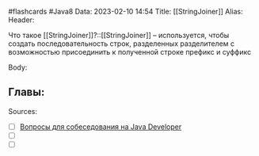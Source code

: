 #flashcards #Java8 
Data: 2023-02-10 14:54
Title: [[StringJoiner]]
Alias:
Header:

Что такое [[StringJoiner]]?::[[StringJoiner]] – используется, чтобы создать последовательность строк, разделенных разделителем с возможностью присоединить к полученной строке префикс и суффикс
<!--SR:!2023-03-12,1,130-->



Body:





Главы:
-


Sources:
- [ ] [Вопросы для собеседования на Java Developer](https://github.com/enhorse/java-interview/blob/master/README.md#%D0%9E%D0%9E%D0%9F)
- [ ] []()
- [ ] []()
